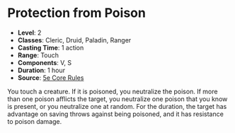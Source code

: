 # Protection from Poison

- **Level**: 2
- **Classes**: Cleric, Druid, Paladin, Ranger
- **Casting Time**: 1 action
- **Range**: Touch
- **Components**: V, S
- **Duration**: 1 hour
- **Source**: [5e Core Rules](http://dnd.wizards.com/articles/features/systems-reference-document-srd)

You touch a creature. If it is poisoned, you neutralize the poison. If more than one poison afflicts the target, you neutralize one poison that you know is present, or you neutralize one at random. For the duration, the target has advantage on saving throws against being poisoned, and it has resistance to poison damage.

